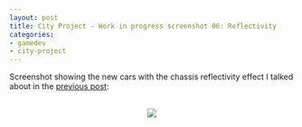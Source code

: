 ```yaml
---
layout: post
title: City Project - Work in progress screenshot 06: Reflectivity
categories:
- gamedev
- city-project
---
```


Screenshot showing the new cars with the chassis reflectivity effect I talked about in the <a href="http://blog.binarynonsense.com/2011/06/work-in-progress-video-12-chassis.html">previous post</a>:<br /><br /><div class="separator" style="clear: both; text-align: center;"><img border="0" src="http://3.bp.blogspot.com/-p2ujj80aAP0/TfDrwbvfkcI/AAAAAAAAAEc/iu17A9Wzm9M/s1600/blog.binarynonsense.com_20110609_2.jpg" /></div>